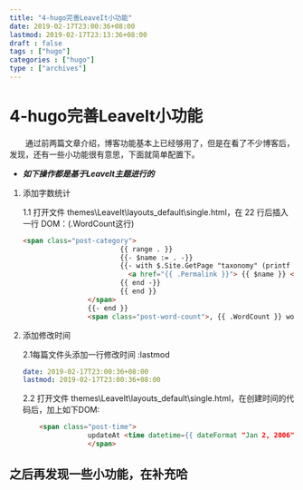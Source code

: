 ```yaml
---
title: "4-hugo完善LeaveIt小功能"
date: 2019-02-17T23:00:36+08:00
lastmod: 2019-02-17T23:13:36+08:00
draft : false
tags : ["hugo"]
categories : ["hugo"]
type : ["archives"]
---
```

# 4-hugo完善LeaveIt小功能

&emsp;&emsp;通过前两篇文章介绍，博客功能基本上已经够用了，但是在看了不少博客后，发现，还有一些小功能很有意思，下面就简单配置下。

- ***如下操作都是基于LeaveIt主题进行的***

1. 添加字数统计

    1.1 打开文件 themes\LeaveIt\layouts\_default\single.html，在 22 行后插入一行 DOM：(.WordCount这行)
      
    ```html
    <span class="post-category">
                            {{ range . }}
                            {{- $name := . -}}
                            {{- with $.Site.GetPage "taxonomy" (printf "categories/%s" $name) | default ($.Site.GetPage "taxonomy" (printf "categories/%s" ($name | urlize))) -}}
                              <a href="{{ .Permalink }}"> {{ $name }} </a>
                            {{ end -}}
                            {{ end }}
                    </span>
                    {{- end }}
    				<span class="post-word-count">, {{ .WordCount }} words</span>
    ```
        
2. 添加修改时间

    2.1每篇文件头添加一行修改时间 :lastmod
       
    ```yml
    date: 2019-02-17T23:00:36+08:00
    lastmod: 2019-02-17T23:00:36+08:00
    ```

    2.2 打开文件 themes\LeaveIt\layouts\_default\single.html，在创建时间的代码后，加上如下DOM:
                  
    ```html
        <span class="post-time">
                    updateAt <time datetime={{ dateFormat "Jan 2, 2006" .Lastmod }} itemprop="datePublished">{{ dateFormat "Jan 2, 2006" .Lastmod }}</time>
                    </span>
    ```
		
## 之后再发现一些小功能，在补充哈